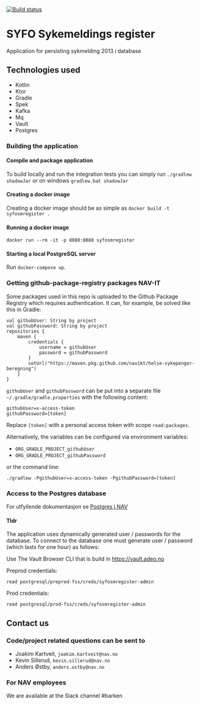 [![Build status](https://github.com/navikt/syfosmregister/workflows/Deploy%20to%20dev%20and%20prod/badge.svg)](https://github.com/navikt/syfosmregister/workflows/Deploy%20to%20dev%20and%20prod/badge.svg)

# SYFO Sykemeldings register

Application for persisting sykmelding 2013 i database

## Technologies used
* Kotlin
* Ktor
* Gradle
* Spek
* Kafka
* Mq
* Vault
* Postgres

### Building the application
#### Compile and package application
To build locally and run the integration tests you can simply run `./gradlew shadowJar` or on windows 
`gradlew.bat shadowJar`

#### Creating a docker image
Creating a docker image should be as simple as `docker build -t syfosmregister .`

#### Running a docker image
`docker run --rm -it -p 8080:8080 syfosmregister`

#### Starting a local PostgreSQL server

Run `docker-compose up`.

### Getting github-package-registry packages NAV-IT
Some packages used in this repo is uploaded to the Github Package Registry which requires authentication. It can, for example, be solved like this in Gradle:
```
val githubUser: String by project
val githubPassword: String by project
repositories {
    maven {
        credentials {
            username = githubUser
            password = githubPassword
        }
        setUrl("https://maven.pkg.github.com/navikt/helse-sykepenger-beregning")
    }
}
```

`githubUser` and `githubPassword` can be put into a separate file `~/.gradle/gradle.properties` with the following content:

```                                                     
githubUser=x-access-token
githubPassword=[token]
```

Replace `[token]` with a personal access token with scope `read:packages`.

Alternatively, the variables can be configured via environment variables:

* `ORG_GRADLE_PROJECT_githubUser`
* `ORG_GRADLE_PROJECT_githubPassword`

or the command line:

```
./gradlew -PgithubUser=x-access-token -PgithubPassword=[token]
```

### Access to the Postgres database

For utfyllende dokumentasjon se [Postgres i NAV](https://github.com/navikt/utvikling/blob/master/PostgreSQL.md)

#### Tldr

The application uses dynamically generated user / passwords for the database.
To connect to the database one must generate user / password (which lasts for one hour)
as follows:

Use The Vault Browser CLI that is build in https://vault.adeo.no


Preprod credentials:

```
read postgresql/preprod-fss/creds/syfosmregister-admin

```

Prod credentials:

```
read postgresql/prod-fss/creds/syfosmregister-admin

```


## Contact us
### Code/project related questions can be sent to
* Joakim Kartveit, `joakim.kartveit@nav.no`
* Kevin Sillerud, `kevin.sillerud@nav.no`
* Anders Østby, `anders.ostby@nav.no`


### For NAV employees
We are available at the Slack channel #barken
